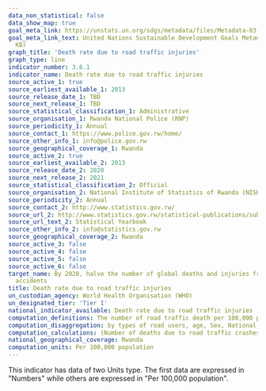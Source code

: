 ```yaml
---
data_non_statistical: false
data_show_map: true
goal_meta_link: https://unstats.un.org/sdgs/metadata/files/Metadata-03-06-01.pdf
goal_meta_link_text: United Nations Sustainable Development Goals Metadata (PDF 213
  KB)
graph_title: 'Death rate due to road traffic injuries'
graph_type: line
indicator_number: 3.6.1
indicator_name: Death rate due to road traffic injuries
source_active_1: true
source_earliest_available_1: 2013
source_release_date_1: TBD
source_next_release_1: TBD
source_statistical_classification_1: Administrative
source_organisation_1: Rwanda National Police (RNP)
source_periodicity_1: Annual
source_contact_1: https://www.police.gov.rw/home/
source_other_info_1: info@police.gov.rw
source_geographical_coverage_1: Rwanda
source_active_2: true
source_earliest_available_2: 2013
source_release_date_2: 2020
source_next_release_2: 2021
source_statistical_classification_2: Official
source_organisation_2: National Institute of Statistics of Rwanda (NISR)
source_periodicity_2: Annual
source_contact_2: http://www.statistics.gov.rw/
source_url_2: http://www.statistics.gov.rw/statistical-publications/subject/statistical-yearbook
source_url_text_2: Statistical Yearbook
source_other_info_2: info@statistics.gov.rw
source_geographical_coverage_2: Rwanda
source_active_3: false
source_active_4: false
source_active_5: false
source_active_6: false
target_name: By 2020, halve the number of global deaths and injuries from road traffic
  accidents
title: Death rate due to road traffic injuries
un_custodian_agency: World Health Organisation (WHO)
un_designated_tier: 'Tier I'
national_indicator_available: Death rate due to road traffic injuries 
computation_definitions: The number of road traffic death per 100,000 population 
computation_disaggregation: by types of road users, age, Sex, National, Province, District & Residence (Urban & Rural)
computation_calculations: (Number of deaths due to road traffic crashes / Population)* 100,000
national_geographical_coverage: Rwanda
computation_units: Per 100,000 population
---
```

This indicator has data of two Units type. The first data are expressed in "Numbers" while others are expressed in "Per 100,000 population". 
